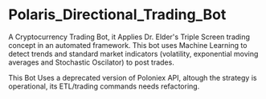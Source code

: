 # Polaris_Directional_Trading_Bot
A Cryptocurrency Trading Bot, it Applies Dr. Elder's Triple Screen trading concept in an automated framework. This bot uses Machine Learning to detect trends and standard market indicators (volatility, exponential moving averages and Stochastic Oscilator) to post trades.

This Bot Uses a deprecated version of Poloniex API, altough the strategy is operational, its ETL/trading commands needs refactoring.
